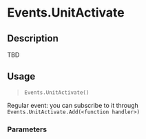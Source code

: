 # Events.UnitActivate
## Description
TBD

## Usage
> `Events.UnitActivate()`

Regular event: you can subscribe to it through `Events.UnitActivate.Add(<function handler>)`

### Parameters
